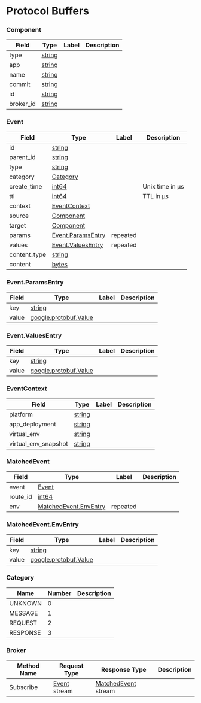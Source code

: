 # Protocol Buffers




<a name="kubefoxprotov1component"></a>

### Component



| Field | Type | Label | Description |
| ----- | ---- | ----- | ----------- |
| type | [string](#string) |  |  |
| app | [string](#string) |  |  |
| name | [string](#string) |  |  |
| commit | [string](#string) |  |  |
| id | [string](#string) |  |  |
| broker_id | [string](#string) |  |  |






<a name="kubefoxprotov1event"></a>

### Event



| Field | Type | Label | Description |
| ----- | ---- | ----- | ----------- |
| id | [string](#string) |  |  |
| parent_id | [string](#string) |  |  |
| type | [string](#string) |  |  |
| category | [Category](#kubefoxprotov1category) |  |  |
| create_time | [int64](#int64) |  | Unix time in µs |
| ttl | [int64](#int64) |  | TTL in µs |
| context | [EventContext](#kubefoxprotov1eventcontext) |  |  |
| source | [Component](#kubefoxprotov1component) |  |  |
| target | [Component](#kubefoxprotov1component) |  |  |
| params | [Event.ParamsEntry](#kubefoxprotov1eventparamsentry) | repeated |  |
| values | [Event.ValuesEntry](#kubefoxprotov1eventvaluesentry) | repeated |  |
| content_type | [string](#string) |  |  |
| content | [bytes](#bytes) |  |  |






<a name="kubefoxprotov1eventparamsentry"></a>

### Event.ParamsEntry



| Field | Type | Label | Description |
| ----- | ---- | ----- | ----------- |
| key | [string](#string) |  |  |
| value | [google.protobuf.Value](#googleprotobufvalue) |  |  |






<a name="kubefoxprotov1eventvaluesentry"></a>

### Event.ValuesEntry



| Field | Type | Label | Description |
| ----- | ---- | ----- | ----------- |
| key | [string](#string) |  |  |
| value | [google.protobuf.Value](#googleprotobufvalue) |  |  |






<a name="kubefoxprotov1eventcontext"></a>

### EventContext



| Field | Type | Label | Description |
| ----- | ---- | ----- | ----------- |
| platform | [string](#string) |  |  |
| app_deployment | [string](#string) |  |  |
| virtual_env | [string](#string) |  |  |
| virtual_env_snapshot | [string](#string) |  |  |






<a name="kubefoxprotov1matchedevent"></a>

### MatchedEvent



| Field | Type | Label | Description |
| ----- | ---- | ----- | ----------- |
| event | [Event](#kubefoxprotov1event) |  |  |
| route_id | [int64](#int64) |  |  |
| env | [MatchedEvent.EnvEntry](#kubefoxprotov1matchedeventenventry) | repeated |  |






<a name="kubefoxprotov1matchedeventenventry"></a>

### MatchedEvent.EnvEntry



| Field | Type | Label | Description |
| ----- | ---- | ----- | ----------- |
| key | [string](#string) |  |  |
| value | [google.protobuf.Value](#googleprotobufvalue) |  |  |





 <!-- end messages -->


<a name="kubefoxprotov1category"></a>

### Category


| Name | Number | Description |
| ---- | ------ | ----------- |
| UNKNOWN | 0 |  |
| MESSAGE | 1 |  |
| REQUEST | 2 |  |
| RESPONSE | 3 |  |


 <!-- end enums -->

 <!-- end HasExtensions -->

 <!-- end services -->




 <!-- end messages -->

 <!-- end enums -->

 <!-- end HasExtensions -->


<a name="kubefoxprotov1broker"></a>

### Broker


| Method Name | Request Type | Response Type | Description |
| ----------- | ------------ | ------------- | ------------|
| Subscribe | [Event](#kubefoxprotov1event) stream | [MatchedEvent](#kubefoxprotov1matchedevent) stream |  |

 <!-- end services -->



